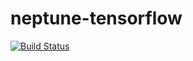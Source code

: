 # neptune-tensorflow
[![Build Status](https://travis-ci.org/neptune-ml/neptune-tensorflow.svg?branch=master)](https://travis-ci.org/neptune-ml/neptune-tensorflow)
